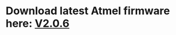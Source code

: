 # Download latest Atmel firmware here: [V2.0.6](https://raw.githubusercontent.com/cslrfid/CS710S-Product-Downloads/main/Firmware/Firmware%20-%20Atmel/For%20Readers%20with%20RFID%20firmware%20V2.0%20or%20Above/CS710ATMEL_V2.0.6.zip)
